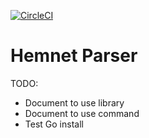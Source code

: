 [![CircleCI](https://circleci.com/gh/ledongthuc/hemnetparser.svg?style=svg)](https://circleci.com/gh/ledongthuc/hemnetparser)

# Hemnet Parser

TODO:
 - Document to use library
 - Document to use command
 - Test Go install
